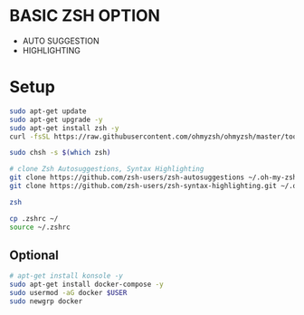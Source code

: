 # BASIC ZSH OPTION
- AUTO SUGGESTION
- HIGHLIGHTING

# Setup

```bash
sudo apt-get update
sudo apt-get upgrade -y
sudo apt-get install zsh -y
curl -fsSL https://raw.githubusercontent.com/ohmyzsh/ohmyzsh/master/tools/install.sh | sh /dev/stdin
```


```bash
sudo chsh -s $(which zsh)
```

```bash
# clone Zsh Autosuggestions, Syntax Highlighting
git clone https://github.com/zsh-users/zsh-autosuggestions ~/.oh-my-zsh/custom/plugins/zsh-autosuggestions
git clone https://github.com/zsh-users/zsh-syntax-highlighting.git ~/.oh-my-zsh/custom/plugins/zsh-syntax-highlighting
```

```bash
zsh
```

```bash
cp .zshrc ~/
source ~/.zshrc
```

## Optional
```bash
# apt-get install konsole -y
sudo apt-get install docker-compose -y
sudo usermod -aG docker $USER
sudo newgrp docker
```
